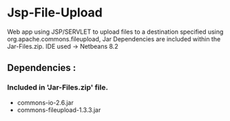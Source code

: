 # Jsp-File-Upload
Web app using JSP/SERVLET to upload files to a destination specified using org.apache.commons.fileupload,
Jar Dependencies are included within the Jar-Files.zip.
IDE used -> Netbeans 8.2

## Dependencies :
### Included in 'Jar-Files.zip' file.
 - commons-io-2.6.jar
 - commons-fileupload-1.3.3.jar
